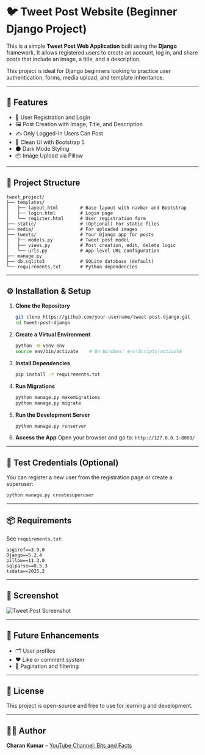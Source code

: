 # 🐦 Tweet Post Website (Beginner Django Project)

This is a simple **Tweet Post Web Application** built using the **Django** framework. It allows registered users to create an account, log in, and share posts that include an image, a title, and a description. 

This project is ideal for Django beginners looking to practice user authentication, forms, media upload, and template inheritance.

---

## 🔧 Features

- 🔐 User Registration and Login
- 🖼️ Post Creation with Image, Title, and Description
- ✍️ Only Logged-In Users Can Post
- 📄 Clean UI with Bootstrap 5
- 🌑 Dark Mode Styling
- 📦 Image Upload via Pillow

---

## 📁 Project Structure

```
tweet_project/
├── templates/
│   ├── layout.html        # Base layout with navbar and Bootstrap
│   ├── login.html         # Login page
│   └── register.html      # User registration form
├── static/                # (Optional) For static files
├── media/                 # For uploaded images
├── tweets/                # Your Django app for posts
│   ├── models.py          # Tweet post model
│   ├── views.py           # Post creation, edit, delete logic
│   └── urls.py            # App-level URL configuration
├── manage.py
├── db.sqlite3             # SQLite database (default)
└── requirements.txt       # Python dependencies
```

---

## ⚙️ Installation & Setup

1. **Clone the Repository**
   ```bash
   git clone https://github.com/your-username/tweet-post-django.git
   cd tweet-post-django
   ```

2. **Create a Virtual Environment**
   ```bash
   python -m venv env
   source env/bin/activate    # On Windows: env\Scripts\activate
   ```

3. **Install Dependencies**
   ```bash
   pip install -r requirements.txt
   ```

4. **Run Migrations**
   ```bash
   python manage.py makemigrations
   python manage.py migrate
   ```

5. **Run the Development Server**
   ```bash
   python manage.py runserver
   ```

6. **Access the App**
   Open your browser and go to: `http://127.0.0.1:8000/`

---

## 🧪 Test Credentials (Optional)

You can register a new user from the registration page or create a superuser:

```bash
python manage.py createsuperuser
```

---

## 📦 Requirements

See `requirements.txt`:

```
asgiref==3.9.0
Django==5.2.4
pillow==11.3.0
sqlparse==0.5.3
tzdata==2025.2
```

---

## 📸 Screenshot

![Tweet Post Screenshot](./Screenshot%202025-07-06%20215230.png)

---

## 🚀 Future Enhancements

- 🗂️ User profiles
- ❤️ Like or comment system
- 🧵 Pagination and filtering

---

## 📜 License

This project is open-source and free to use for learning and development.

---

## 🙋‍♂️ Author

**Charan Kumar** – [YouTube Channel: Bits and Facts](https://youtube.com/@charankumar_2666?si=XiHa8gBYvjqDgsW2)
